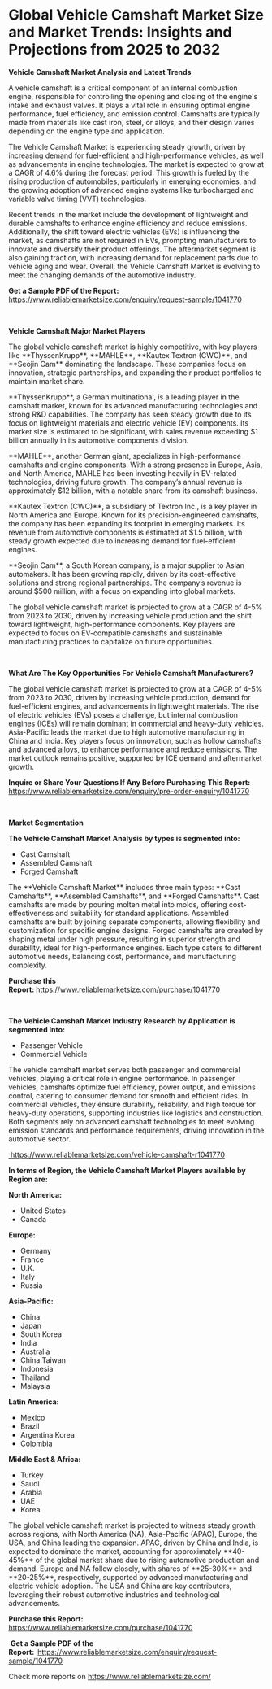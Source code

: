 <p><h1>Global Vehicle Camshaft Market Size and Market Trends: Insights and Projections from 2025 to 2032</h1></p><p><strong>Vehicle Camshaft Market Analysis and Latest Trends</strong></p>
<p><p>A vehicle camshaft is a critical component of an internal combustion engine, responsible for controlling the opening and closing of the engine's intake and exhaust valves. It plays a vital role in ensuring optimal engine performance, fuel efficiency, and emission control. Camshafts are typically made from materials like cast iron, steel, or alloys, and their design varies depending on the engine type and application.</p><p>The Vehicle Camshaft Market is experiencing steady growth, driven by increasing demand for fuel-efficient and high-performance vehicles, as well as advancements in engine technologies. The market is expected to grow at a CAGR of 4.6% during the forecast period. This growth is fueled by the rising production of automobiles, particularly in emerging economies, and the growing adoption of advanced engine systems like turbocharged and variable valve timing (VVT) technologies.</p><p>Recent trends in the market include the development of lightweight and durable camshafts to enhance engine efficiency and reduce emissions. Additionally, the shift toward electric vehicles (EVs) is influencing the market, as camshafts are not required in EVs, prompting manufacturers to innovate and diversify their product offerings. The aftermarket segment is also gaining traction, with increasing demand for replacement parts due to vehicle aging and wear. Overall, the Vehicle Camshaft Market is evolving to meet the changing demands of the automotive industry.</p></p>
<p><strong>Get a Sample PDF of the Report:&nbsp;</strong> <a href="https://www.reliablemarketsize.com/enquiry/request-sample/1041770?utm_campaign=1845&utm_medium=2&utm_source=Github&utm_content=ia&utm_term=22012025&utm_id=vehicle-camshaft">https://www.reliablemarketsize.com/enquiry/request-sample/1041770</a></p>
<p>&nbsp;</p>
<p><strong>Vehicle Camshaft Major Market Players</strong></p>
<p><p>The global vehicle camshaft market is highly competitive, with key players like **ThyssenKrupp**, **MAHLE**, **Kautex Textron (CWC)**, and **Seojin Cam** dominating the landscape. These companies focus on innovation, strategic partnerships, and expanding their product portfolios to maintain market share.</p><p>**ThyssenKrupp**, a German multinational, is a leading player in the camshaft market, known for its advanced manufacturing technologies and strong R&D capabilities. The company has seen steady growth due to its focus on lightweight materials and electric vehicle (EV) components. Its market size is estimated to be significant, with sales revenue exceeding $1 billion annually in its automotive components division.</p><p>**MAHLE**, another German giant, specializes in high-performance camshafts and engine components. With a strong presence in Europe, Asia, and North America, MAHLE has been investing heavily in EV-related technologies, driving future growth. The company’s annual revenue is approximately $12 billion, with a notable share from its camshaft business.</p><p>**Kautex Textron (CWC)**, a subsidiary of Textron Inc., is a key player in North America and Europe. Known for its precision-engineered camshafts, the company has been expanding its footprint in emerging markets. Its revenue from automotive components is estimated at $1.5 billion, with steady growth expected due to increasing demand for fuel-efficient engines.</p><p>**Seojin Cam**, a South Korean company, is a major supplier to Asian automakers. It has been growing rapidly, driven by its cost-effective solutions and strong regional partnerships. The company’s revenue is around $500 million, with a focus on expanding into global markets.</p><p>The global vehicle camshaft market is projected to grow at a CAGR of 4-5% from 2023 to 2030, driven by increasing vehicle production and the shift toward lightweight, high-performance components. Key players are expected to focus on EV-compatible camshafts and sustainable manufacturing practices to capitalize on future opportunities.</p></p>
<p>&nbsp;</p>
<p><strong>What Are The Key Opportunities For Vehicle Camshaft Manufacturers?</strong></p>
<p><p>The global vehicle camshaft market is projected to grow at a CAGR of 4-5% from 2023 to 2030, driven by increasing vehicle production, demand for fuel-efficient engines, and advancements in lightweight materials. The rise of electric vehicles (EVs) poses a challenge, but internal combustion engines (ICEs) will remain dominant in commercial and heavy-duty vehicles. Asia-Pacific leads the market due to high automotive manufacturing in China and India. Key players focus on innovation, such as hollow camshafts and advanced alloys, to enhance performance and reduce emissions. The market outlook remains positive, supported by ICE demand and aftermarket growth.</p></p>
<p><strong>Inquire or Share Your Questions If Any Before Purchasing This Report:</strong> <a href="https://www.reliablemarketsize.com/enquiry/pre-order-enquiry/1041770?utm_campaign=1845&utm_medium=2&utm_source=Github&utm_content=ia&utm_term=22012025&utm_id=vehicle-camshaft">https://www.reliablemarketsize.com/enquiry/pre-order-enquiry/1041770</a></p>
<p>&nbsp;</p>
<p><strong>Market Segmentation</strong></p>
<p><strong>The Vehicle Camshaft Market Analysis by types is segmented into:</strong></p>
<p><ul><li>Cast Camshaft</li><li>Assembled Camshaft</li><li>Forged Camshaft</li></ul></p>
<p><p>The **Vehicle Camshaft Market** includes three main types: **Cast Camshafts**, **Assembled Camshafts**, and **Forged Camshafts**. Cast camshafts are made by pouring molten metal into molds, offering cost-effectiveness and suitability for standard applications. Assembled camshafts are built by joining separate components, allowing flexibility and customization for specific engine designs. Forged camshafts are created by shaping metal under high pressure, resulting in superior strength and durability, ideal for high-performance engines. Each type caters to different automotive needs, balancing cost, performance, and manufacturing complexity.</p></p>
<p><strong>Purchase this Report:&nbsp;</strong><a href="https://www.reliablemarketsize.com/purchase/1041770?utm_campaign=1845&utm_medium=2&utm_source=Github&utm_content=ia&utm_term=22012025&utm_id=vehicle-camshaft">https://www.reliablemarketsize.com/purchase/1041770</a></p>
<p>&nbsp;</p>
<p><strong>The Vehicle Camshaft Market Industry Research by Application is segmented into:</strong></p>
<p><ul><li>Passenger Vehicle</li><li>Commercial Vehicle</li></ul></p>
<p><p>The vehicle camshaft market serves both passenger and commercial vehicles, playing a critical role in engine performance. In passenger vehicles, camshafts optimize fuel efficiency, power output, and emissions control, catering to consumer demand for smooth and efficient rides. In commercial vehicles, they ensure durability, reliability, and high torque for heavy-duty operations, supporting industries like logistics and construction. Both segments rely on advanced camshaft technologies to meet evolving emission standards and performance requirements, driving innovation in the automotive sector.</p></p>
<p><a href="https://www.reliablemarketsize.com/vehicle-camshaft-r1041770?utm_campaign=1845&utm_medium=2&utm_source=Github&utm_content=ia&utm_term=22012025&utm_id=vehicle-camshaft">&nbsp;https://www.reliablemarketsize.com/vehicle-camshaft-r1041770</a></p>
<p><strong>In terms of Region, the Vehicle Camshaft Market Players available by Region are:</strong></p>
<p>
    <p> <strong> North America: </strong>
        <ul>
            <li>United States</li>
            <li>Canada</li>
        </ul>
        </p> 
    <p> <strong> Europe: </strong>
        <ul>
            <li>Germany</li>
            <li>France</li>
            <li>U.K.</li>
            <li>Italy</li>
            <li>Russia</li>
        </ul>
        </p> 
    <p> <strong> Asia-Pacific: </strong>
        <ul>
            <li>China</li>
            <li>Japan</li>
            <li>South Korea</li>
            <li>India</li>
            <li>Australia</li>
            <li>China Taiwan</li>
            <li>Indonesia</li>
            <li>Thailand</li>
            <li>Malaysia</li>
        </ul>
        </p> 
    <p> <strong> Latin America: </strong>
        <ul>
            <li>Mexico</li>
            <li>Brazil</li>
            <li>Argentina Korea</li>
            <li>Colombia</li>
        </ul>
        </p> 
    <p> <strong> Middle East & Africa: </strong>
        <ul>
            <li>Turkey</li>
            <li>Saudi</li>
            <li>Arabia</li>
            <li>UAE</li>
            <li>Korea</li>
        </ul>
    </p>
    </p>
<p><p>The global vehicle camshaft market is projected to witness steady growth across regions, with North America (NA), Asia-Pacific (APAC), Europe, the USA, and China leading the expansion. APAC, driven by China and India, is expected to dominate the market, accounting for approximately **40-45%** of the global market share due to rising automotive production and demand. Europe and NA follow closely, with shares of **25-30%** and **20-25%**, respectively, supported by advanced manufacturing and electric vehicle adoption. The USA and China are key contributors, leveraging their robust automotive industries and technological advancements.</p></p>
<p><strong>Purchase this Report: </strong><a href="https://www.reliablemarketsize.com/purchase/1041770?utm_campaign=1845&utm_medium=2&utm_source=Github&utm_content=ia&utm_term=22012025&utm_id=vehicle-camshaft">https://www.reliablemarketsize.com/purchase/1041770</a></p>
<p>&nbsp;<strong>Get a Sample PDF of the Report:&nbsp;&nbsp;</strong><a href="https://www.reliablemarketsize.com/enquiry/request-sample/1041770?utm_campaign=1845&utm_medium=2&utm_source=Github&utm_content=ia&utm_term=22012025&utm_id=vehicle-camshaft">https://www.reliablemarketsize.com/enquiry/request-sample/1041770</a></p>
<p><strong></strong></p>
<p>Check more reports on <a href="https://www.reliablemarketsize.com/?utm_campaign=1845&utm_medium=2&utm_source=Github&utm_content=ia&utm_term=22012025&utm_id=vehicle-camshaft">https://www.reliablemarketsize.com/</a></p>